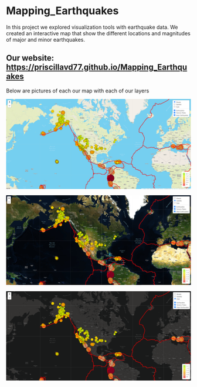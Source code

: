 # Mapping_Earthquakes
In this project we explored visualization tools with earthquake data. We created an interactive map that show the different locations and magnitudes of major and minor earthquakes.

## Our website: https://priscillavd77.github.io/Mapping_Earthquakes

Below are pictures of each our map with each of our layers

![streets](images/streets.png)

![satilitte](images/satilitte.png)

![dark](images/dark.png)
